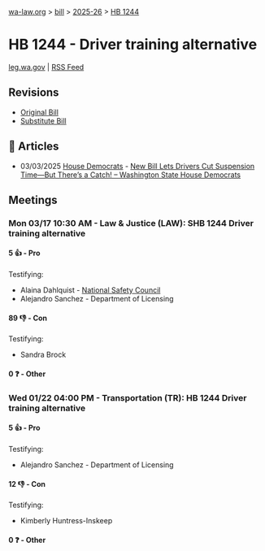 [wa-law.org](/) > [bill](/bill/) > [2025-26](/bill/2025-26/) > [HB 1244](/bill/2025-26/hb/1244/)

# HB 1244 - Driver training alternative
[leg.wa.gov](https://app.leg.wa.gov/billsummary?BillNumber=1244&Year=2025&Initiative=false) | [RSS Feed](./rss.xml)

## Revisions
* [Original Bill](1/)
* [Substitute Bill](S/)

## 📰 Articles
* 03/03/2025 [House Democrats](/org/house_democrats/) - [New Bill Lets Drivers Cut Suspension Time—But There’s a Catch! – Washington State House Democrats](https://housedemocrats.wa.gov/blog/2025/03/03/new-bill-lets-drivers-cut-suspension-time-but-theres-a-catch/#:~:text=House%20Bill%201244)

## Meetings
### Mon 03/17 10:30 AM - Law & Justice (LAW): SHB 1244 Driver training alternative
#### 5 👍 - Pro
Testifying:
* Alaina Dahlquist - [National Safety Council](/org/national_safety_council/)
* Alejandro Sanchez - Department of Licensing

#### 89 👎 - Con
Testifying:
* Sandra Brock

#### 0 ❓ - Other

### Wed 01/22 04:00 PM - Transportation (TR): HB 1244 Driver training alternative
#### 5 👍 - Pro
Testifying:
* Alejandro Sanchez - Department of Licensing

#### 12 👎 - Con
Testifying:
* Kimberly Huntress-Inskeep

#### 0 ❓ - Other
